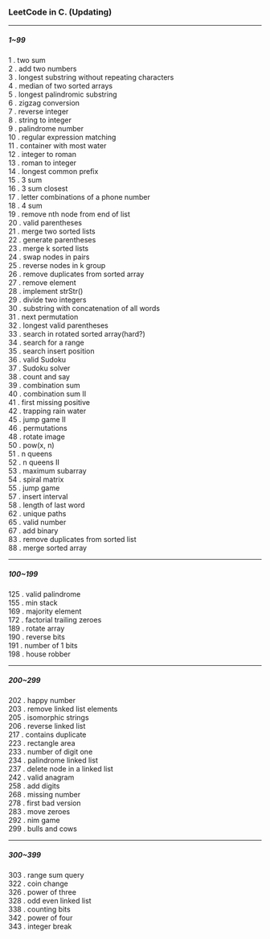 ### LeetCode in C. (Updating)  

***  

##### 1~99  

1 . two sum  
2 . add two numbers  
3 . longest substring without repeating characters  
4 . median of two sorted arrays  
5 . longest palindromic substring  
6 . zigzag conversion  
7 . reverse integer  
8 . string to integer  
9 . palindrome number  
10 . regular expression matching  
11 . container with most water  
12 . integer to roman  
13 . roman to integer  
14 . longest common prefix  
15 . 3 sum  
16 . 3 sum closest  
17 . letter combinations of a phone number  
18 . 4 sum  
19 . remove nth node from end of list  
20 . valid parentheses  
21 . merge two sorted lists  
22 . generate parentheses  
23 . merge k sorted lists  
24 . swap nodes in pairs  
25 . reverse nodes in k group  
26 . remove duplicates from sorted array  
27 . remove element  
28 . implement strStr()  
29 . divide two integers  
30 . substring with concatenation of all words  
31 . next permutation  
32 . longest valid parentheses  
33 . search in rotated sorted array(hard?)  
34 . search for a range  
35 . search insert position  
36 . valid Sudoku  
37 . Sudoku solver  
38 . count and say  
39 . combination sum  
40 . combination sum II  
41 . first missing positive  
42 . trapping rain water  
45 . jump game II  
46 . permutations  
48 . rotate image  
50 . pow(x, n)  
51 . n queens  
52 . n queens II  
53 . maximum subarray  
54 . spiral matrix  
55 . jump game  
57 . insert interval  
58 . length of last word  
62 . unique paths  
65 . valid number  
67 . add binary  
83 . remove duplicates from sorted list  
88 . merge sorted array  

***  

##### 100~199  

125 . valid palindrome  
155 . min stack  
169 . majority element  
172 . factorial trailing zeroes  
189 . rotate array  
190 . reverse bits  
191 . number of 1 bits  
198 . house robber  

***  

##### 200~299  

202 . happy number  
203 . remove linked list elements  
205 . isomorphic strings  
206 . reverse linked list  
217 . contains duplicate  
223 . rectangle area  
233 . number of digit one  
234 . palindrome linked list  
237 . delete node in a linked list  
242 . valid anagram  
258 . add digits  
268 . missing number  
278 . first bad version  
283 . move zeroes  
292 . nim game  
299 . bulls and cows  

***  

##### 300~399  

303 . range sum query  
322 . coin change  
326 . power of three  
328 . odd even linked list  
338 . counting bits  
342 . power of four  
343 . integer break  
